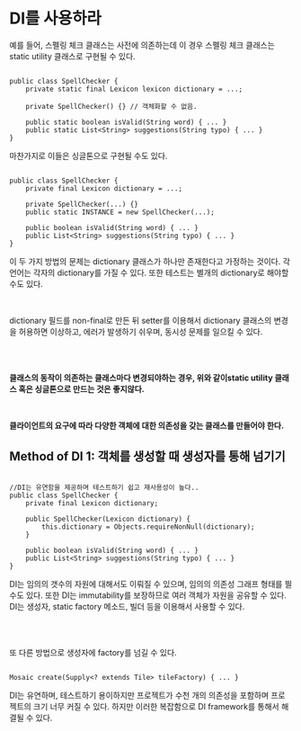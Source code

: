 <h1>DI를 사용하라</h1>

예를 들어, 스펠링 체크 클래스는 사전에 의존하는데 이 경우 스펠링 체크 클래스는 static utility 클래스로 구현될 수 있다.

~~~

public class SpellChecker {
    private static final Lexicon lexicon dictionary = ...;

    private SpellChecker() {} // 객체화할 수 없음.

    public static boolean isValid(String word) { ... }
    public static List<String> suggestions(String typo) { ... }
}

~~~

마찬가지로 이들은 싱글톤으로 구현될 수도 있다.

~~~

public class SpellChecker {
    private final Lexicon dictionary = ...;

    private SpellChecker(...) {}
    public static INSTANCE = new SpellChecker(...);

    public boolean isValid(String word) { ... }
    public List<String> suggestions(String typo) { ... }
}

~~~

이 두 가지 방법의 문제는 dictionary 클래스가 하나만 존재한다고 가정하는 것이다. 각 언어는 각자의 dictionary를 가질 수 있다. 또한 테스트는 별개의 dictionary로 해야할 수도 있다.

<br/>

dictionary 필드를 non-final로 만든 뒤 setter를 이용해서 dictionary 클래스의 변경을 허용하면 이상하고, 에러가 발생하기 쉬우며, 동시성 문제를 일으킬 수 있다.

<br/>
<br/>

**클래스의 동작이 의존하는 클래스마다 변경되야하는 경우, 위와 같이static utility 클래스 혹은 싱글톤으로 만드는 것은 좋지않다.**

<br/>

<strong>클라이언트의 요구에 따라 다양한 객체에 대한 의존성을 갖는 클래스를 만들어야 한다.</strong>

<h2>Method of DI 1: 객체를 생성할 때 생성자를 통해 넘기기</h2>

~~~

//DI는 유연함을 제공하며 테스트하기 쉽고 재사용성이 높다..
public class SpellChecker {
    private final Lexicon dictionary;

    public SpellChecker(Lexicon dictionary) {
        this.dictionary = Objects.requireNonNull(dictionary);
    }

    public boolean isValid(String word) { ... }
    public List<String> suggestions(String typo) { ... }
}

~~~

DI는 임의의 갯수의 자원에 대해서도 이뤄질 수 있으며, 임의의 의존성 그래프 형태를 띌수도 있다. 또한 DI는 immutability를 보장하므로 여러 객체가 자원을 공유할 수 있다. DI는 생성자, static factory 메소드, 빌더 등을 이용해서 사용할 수 있다.

<br/>
<br/>

또 다른 방법으로 생성자에 factory를 넘길 수 있다.

~~~

Mosaic create(Supply<? extends Tile> tileFactory) { ... }

~~~

DI는 유연하며, 테스트하기 용이하지만 프로젝트가 수천 개의 의존성을 포함하며 프로젝트의 크기 너무 커질 수 있다. 하지만 이러한 복잡함으로 DI framework를 통해서 해결될 수 있다. 